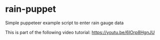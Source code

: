 # rain-puppet

Simple puppeteer example script to enter rain gauge data

This is part of the following video tutorial:
https://youtu.be/6IOrp8HgnJU
